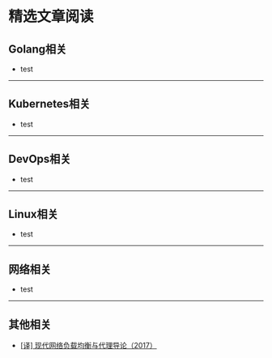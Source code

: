 # 精选文章阅读


## Golang相关

* test

***

## Kubernetes相关

* test

***

## DevOps相关

* test

***

## Linux相关

* test

***

## 网络相关

* test

***

## 其他相关

* [[译] 现代网络负载均衡与代理导论（2017）](http://arthurchiao.art/blog/intro-to-modern-lb-and-proxy-zh/)
